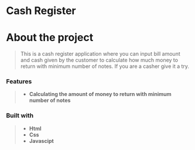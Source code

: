 # Cash Register

# About the project

> This is a cash register application where you can input bill amount and cash given by the customer to calculate how much money to return with minimum number of notes. If you are a casher give it a try.

### Features

> - **Calculating the amount of money to return with minimum number of notes**

### Built with

> - **Html**
> - **Css**
> - **Javascipt**
